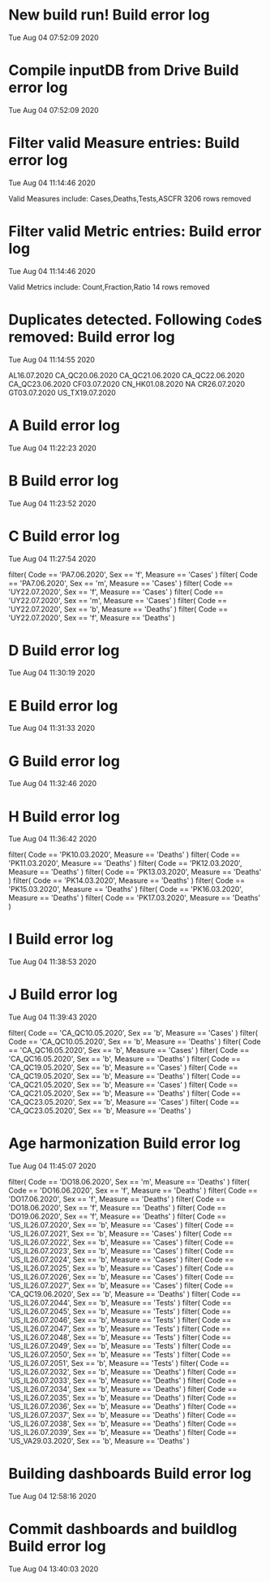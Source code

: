 
# New build run! Build error log
 Tue Aug 04 07:52:09 2020 


# Compile inputDB from Drive Build error log
 Tue Aug 04 07:52:09 2020 


# Filter valid Measure entries: Build error log
 Tue Aug 04 11:14:46 2020 

Valid Measures include: Cases,Deaths,Tests,ASCFR
 3206 rows removed
# Filter valid Metric entries: Build error log
 Tue Aug 04 11:14:46 2020 

Valid Metrics include: Count,Fraction,Ratio
 14 rows removed
# Duplicates detected. Following `Code`s removed: Build error log
 Tue Aug 04 11:14:55 2020 

AL16.07.2020
CA_QC20.06.2020
CA_QC21.06.2020
CA_QC22.06.2020
CA_QC23.06.2020
CF03.07.2020
CN_HK01.08.2020
NA
CR26.07.2020
GT03.07.2020
US_TX19.07.2020
# A Build error log
 Tue Aug 04 11:22:23 2020 


# B Build error log
 Tue Aug 04 11:23:52 2020 


# C Build error log
 Tue Aug 04 11:27:54 2020 

filter( Code == 'PA7.06.2020', Sex == 'f', Measure == 'Cases' )
filter( Code == 'PA7.06.2020', Sex == 'm', Measure == 'Cases' )
filter( Code == 'UY22.07.2020', Sex == 'f', Measure == 'Cases' )
filter( Code == 'UY22.07.2020', Sex == 'm', Measure == 'Cases' )
filter( Code == 'UY22.07.2020', Sex == 'b', Measure == 'Deaths' )
filter( Code == 'UY22.07.2020', Sex == 'f', Measure == 'Deaths' )

# D Build error log
 Tue Aug 04 11:30:19 2020 


# E Build error log
 Tue Aug 04 11:31:33 2020 


# G Build error log
 Tue Aug 04 11:32:46 2020 


# H Build error log
 Tue Aug 04 11:36:42 2020 

filter( Code == 'PK10.03.2020', Measure == 'Deaths' )
filter( Code == 'PK11.03.2020', Measure == 'Deaths' )
filter( Code == 'PK12.03.2020', Measure == 'Deaths' )
filter( Code == 'PK13.03.2020', Measure == 'Deaths' )
filter( Code == 'PK14.03.2020', Measure == 'Deaths' )
filter( Code == 'PK15.03.2020', Measure == 'Deaths' )
filter( Code == 'PK16.03.2020', Measure == 'Deaths' )
filter( Code == 'PK17.03.2020', Measure == 'Deaths' )

# I Build error log
 Tue Aug 04 11:38:53 2020 


# J Build error log
 Tue Aug 04 11:39:43 2020 

filter( Code == 'CA_QC10.05.2020', Sex == 'b', Measure == 'Cases' )
filter( Code == 'CA_QC10.05.2020', Sex == 'b', Measure == 'Deaths' )
filter( Code == 'CA_QC16.05.2020', Sex == 'b', Measure == 'Cases' )
filter( Code == 'CA_QC16.05.2020', Sex == 'b', Measure == 'Deaths' )
filter( Code == 'CA_QC19.05.2020', Sex == 'b', Measure == 'Cases' )
filter( Code == 'CA_QC19.05.2020', Sex == 'b', Measure == 'Deaths' )
filter( Code == 'CA_QC21.05.2020', Sex == 'b', Measure == 'Cases' )
filter( Code == 'CA_QC21.05.2020', Sex == 'b', Measure == 'Deaths' )
filter( Code == 'CA_QC23.05.2020', Sex == 'b', Measure == 'Cases' )
filter( Code == 'CA_QC23.05.2020', Sex == 'b', Measure == 'Deaths' )

# Age harmonization Build error log
 Tue Aug 04 11:45:07 2020 

filter( Code == 'DO18.06.2020', Sex == 'm', Measure == 'Deaths' )
filter( Code == 'DO16.06.2020', Sex == 'f', Measure == 'Deaths' )
filter( Code == 'DO17.06.2020', Sex == 'f', Measure == 'Deaths' )
filter( Code == 'DO18.06.2020', Sex == 'f', Measure == 'Deaths' )
filter( Code == 'DO19.06.2020', Sex == 'f', Measure == 'Deaths' )
filter( Code == 'US_IL26.07.2020', Sex == 'b', Measure == 'Cases' )
filter( Code == 'US_IL26.07.2021', Sex == 'b', Measure == 'Cases' )
filter( Code == 'US_IL26.07.2022', Sex == 'b', Measure == 'Cases' )
filter( Code == 'US_IL26.07.2023', Sex == 'b', Measure == 'Cases' )
filter( Code == 'US_IL26.07.2024', Sex == 'b', Measure == 'Cases' )
filter( Code == 'US_IL26.07.2025', Sex == 'b', Measure == 'Cases' )
filter( Code == 'US_IL26.07.2026', Sex == 'b', Measure == 'Cases' )
filter( Code == 'US_IL26.07.2027', Sex == 'b', Measure == 'Cases' )
filter( Code == 'CA_QC19.06.2020', Sex == 'b', Measure == 'Deaths' )
filter( Code == 'US_IL26.07.2044', Sex == 'b', Measure == 'Tests' )
filter( Code == 'US_IL26.07.2045', Sex == 'b', Measure == 'Tests' )
filter( Code == 'US_IL26.07.2046', Sex == 'b', Measure == 'Tests' )
filter( Code == 'US_IL26.07.2047', Sex == 'b', Measure == 'Tests' )
filter( Code == 'US_IL26.07.2048', Sex == 'b', Measure == 'Tests' )
filter( Code == 'US_IL26.07.2049', Sex == 'b', Measure == 'Tests' )
filter( Code == 'US_IL26.07.2050', Sex == 'b', Measure == 'Tests' )
filter( Code == 'US_IL26.07.2051', Sex == 'b', Measure == 'Tests' )
filter( Code == 'US_IL26.07.2032', Sex == 'b', Measure == 'Deaths' )
filter( Code == 'US_IL26.07.2033', Sex == 'b', Measure == 'Deaths' )
filter( Code == 'US_IL26.07.2034', Sex == 'b', Measure == 'Deaths' )
filter( Code == 'US_IL26.07.2035', Sex == 'b', Measure == 'Deaths' )
filter( Code == 'US_IL26.07.2036', Sex == 'b', Measure == 'Deaths' )
filter( Code == 'US_IL26.07.2037', Sex == 'b', Measure == 'Deaths' )
filter( Code == 'US_IL26.07.2038', Sex == 'b', Measure == 'Deaths' )
filter( Code == 'US_IL26.07.2039', Sex == 'b', Measure == 'Deaths' )
filter( Code == 'US_VA29.03.2020', Sex == 'b', Measure == 'Deaths' )

# Building dashboards Build error log
 Tue Aug 04 12:58:16 2020 


# Commit dashboards and buildlog Build error log
 Tue Aug 04 13:40:03 2020 

